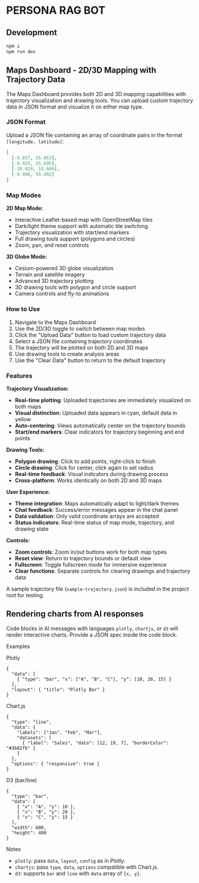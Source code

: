 # PERSONA RAG BOT

## Development

```bash
npm i
npm run dev
```

## Maps Dashboard - 2D/3D Mapping with Trajectory Data

The Maps Dashboard provides both 2D and 3D mapping capabilities with trajectory visualization and drawing tools. You can upload custom trajectory data in JSON format and visualize it on either map type.

### JSON Format

Upload a JSON file containing an array of coordinate pairs in the format `[longitude, latitude]`:

```json
[
  [-9.857, 55.953],
  [-9.925, 55.695],
  [-10.024, 55.666],
  [-9.986, 55.492]
]
```

### Map Modes

**2D Map Mode:**
- Interactive Leaflet-based map with OpenStreetMap tiles
- Dark/light theme support with automatic tile switching
- Trajectory visualization with start/end markers
- Full drawing tools support (polygons and circles)
- Zoom, pan, and reset controls

**3D Globe Mode:**
- Cesium-powered 3D globe visualization
- Terrain and satellite imagery
- Advanced 3D trajectory plotting
- 3D drawing tools with polygon and circle support
- Camera controls and fly-to animations

### How to Use

1. Navigate to the Maps Dashboard
2. Use the 2D/3D toggle to switch between map modes
3. Click the "Upload Data" button to load custom trajectory data
4. Select a JSON file containing trajectory coordinates
5. The trajectory will be plotted on both 2D and 3D maps
6. Use drawing tools to create analysis areas
7. Use the "Clear Data" button to return to the default trajectory

### Features

**Trajectory Visualization:**
- **Real-time plotting**: Uploaded trajectories are immediately visualized on both maps
- **Visual distinction**: Uploaded data appears in cyan, default data in yellow
- **Auto-centering**: Views automatically center on the trajectory bounds
- **Start/end markers**: Clear indicators for trajectory beginning and end points

**Drawing Tools:**
- **Polygon drawing**: Click to add points, right-click to finish
- **Circle drawing**: Click for center, click again to set radius
- **Real-time feedback**: Visual indicators during drawing process
- **Cross-platform**: Works identically on both 2D and 3D maps

**User Experience:**
- **Theme integration**: Maps automatically adapt to light/dark themes
- **Chat feedback**: Success/error messages appear in the chat panel
- **Data validation**: Only valid coordinate arrays are accepted
- **Status indicators**: Real-time status of map mode, trajectory, and drawing state

**Controls:**
- **Zoom controls**: Zoom in/out buttons work for both map types
- **Reset view**: Return to trajectory bounds or default view
- **Fullscreen**: Toggle fullscreen mode for immersive experience
- **Clear functions**: Separate controls for clearing drawings and trajectory data

A sample trajectory file (`sample-trajectory.json`) is included in the project root for testing.

## Rendering charts from AI responses

Code blocks in AI messages with languages `plotly`, `chartjs`, or `d3` will render interactive charts. Provide a JSON spec inside the code block.

Examples

Plotly

```plotly
{
  "data": [
    { "type": "bar", "x": ["A", "B", "C"], "y": [10, 20, 15] }
  ],
  "layout": { "title": "Plotly Bar" }
}
```

Chart.js

```chartjs
{
  "type": "line",
  "data": {
    "labels": ["Jan", "Feb", "Mar"],
    "datasets": [
      { "label": "Sales", "data": [12, 19, 7], "borderColor": "#3b82f6" }
    ]
  },
  "options": { "responsive": true }
}
```

D3 (bar/line)

```d3
{
  "type": "bar",
  "data": [
    { "x": "A", "y": 10 },
    { "x": "B", "y": 20 },
    { "x": "C", "y": 15 }
  ],
  "width": 600,
  "height": 400
}
```

Notes

- `plotly`: pass `data`, `layout`, `config` as in Plotly.
- `chartjs`: pass `type`, `data`, `options` compatible with Chart.js.
- `d3`: supports `bar` and `line` with `data` array of `{x, y}`.
